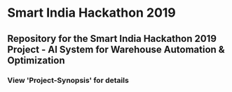 # Smart India Hackathon 2019

## Repository for the Smart India Hackathon 2019 Project - AI System for Warehouse Automation & Optimization
### View 'Project-Synopsis' for details

